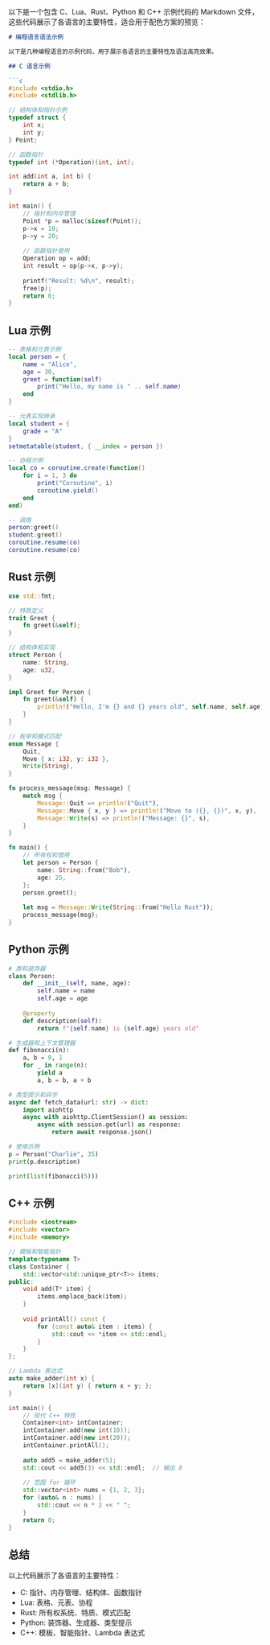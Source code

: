 以下是一个包含 C、Lua、Rust、Python 和 C++ 示例代码的 Markdown 文件，这些代码展示了各语言的主要特性，适合用于配色方案的预览：

```markdown
# 编程语言语法示例

以下是几种编程语言的示例代码，用于展示各语言的主要特性及语法高亮效果。

## C 语言示例

```c
#include <stdio.h>
#include <stdlib.h>

// 结构体和指针示例
typedef struct {
    int x;
    int y;
} Point;

// 函数指针
typedef int (*Operation)(int, int);

int add(int a, int b) {
    return a + b;
}

int main() {
    // 指针和内存管理
    Point *p = malloc(sizeof(Point));
    p->x = 10;
    p->y = 20;
  
    // 函数指针使用
    Operation op = add;
    int result = op(p->x, p->y);
  
    printf("Result: %d\n", result);
    free(p);
    return 0;
}
```

## Lua 示例

```lua
-- 表格和元表示例
local person = {
    name = "Alice",
    age = 30,
    greet = function(self)
        print("Hello, my name is " .. self.name)
    end
}

-- 元表实现继承
local student = {
    grade = "A"
}
setmetatable(student, { __index = person })

-- 协程示例
local co = coroutine.create(function()
    for i = 1, 3 do
        print("Coroutine", i)
        coroutine.yield()
    end
end)

-- 调用
person:greet()
student:greet()
coroutine.resume(co)
coroutine.resume(co)
```

## Rust 示例

```rust
use std::fmt;

// 特质定义
trait Greet {
    fn greet(&self);
}

// 结构体和实现
struct Person {
    name: String,
    age: u32,
}

impl Greet for Person {
    fn greet(&self) {
        println!("Hello, I'm {} and {} years old", self.name, self.age);
    }
}

// 枚举和模式匹配
enum Message {
    Quit,
    Move { x: i32, y: i32 },
    Write(String),
}

fn process_message(msg: Message) {
    match msg {
        Message::Quit => println!("Quit"),
        Message::Move { x, y } => println!("Move to ({}, {})", x, y),
        Message::Write(s) => println!("Message: {}", s),
    }
}

fn main() {
    // 所有权和借用
    let person = Person {
        name: String::from("Bob"),
        age: 25,
    };
    person.greet();
  
    let msg = Message::Write(String::from("Hello Rust"));
    process_message(msg);
}
```

## Python 示例

```python
# 类和装饰器
class Person:
    def __init__(self, name, age):
        self.name = name
        self.age = age
  
    @property
    def description(self):
        return f"{self.name} is {self.age} years old"

# 生成器和上下文管理器
def fibonacci(n):
    a, b = 0, 1
    for _ in range(n):
        yield a
        a, b = b, a + b

# 类型提示和异步
async def fetch_data(url: str) -> dict:
    import aiohttp
    async with aiohttp.ClientSession() as session:
        async with session.get(url) as response:
            return await response.json()

# 使用示例
p = Person("Charlie", 35)
print(p.description)

print(list(fibonacci(5)))
```

## C++ 示例

```cpp
#include <iostream>
#include <vector>
#include <memory>

// 模板和智能指针
template<typename T>
class Container {
    std::vector<std::unique_ptr<T>> items;
public:
    void add(T* item) {
        items.emplace_back(item);
    }
  
    void printAll() const {
        for (const auto& item : items) {
            std::cout << *item << std::endl;
        }
    }
};

// Lambda 表达式
auto make_adder(int x) {
    return [x](int y) { return x + y; };
}

int main() {
    // 现代 C++ 特性
    Container<int> intContainer;
    intContainer.add(new int(10));
    intContainer.add(new int(20));
    intContainer.printAll();
  
    auto add5 = make_adder(5);
    std::cout << add5(3) << std::endl;  // 输出 8
  
    // 范围 for 循环
    std::vector<int> nums = {1, 2, 3};
    for (auto& n : nums) {
        std::cout << n * 2 << " ";
    }
    return 0;
}
```

## 总结

以上代码展示了各语言的主要特性：
- C: 指针、内存管理、结构体、函数指针
- Lua: 表格、元表、协程
- Rust: 所有权系统、特质、模式匹配
- Python: 装饰器、生成器、类型提示
- C++: 模板、智能指针、Lambda 表达式
```

